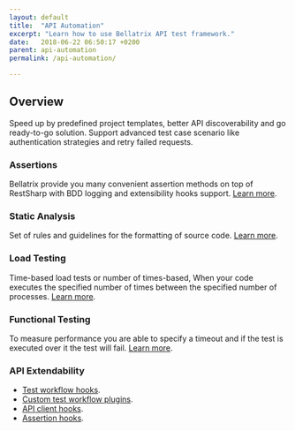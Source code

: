 ```yaml
---
layout: default
title:  "API Automation"
excerpt: "Learn how to use Bellatrix API test framework."
date:   2018-06-22 06:50:17 +0200
parent: api-automation
permalink: /api-automation/

---
```

Overview
--------
Speed up by predefined project templates, better API discoverability and go ready-to-go solution. Support advanced test case scenario like authentication strategies and retry failed requests.

### Assertions ###
Bellatrix provide you many convenient assertion methods on top of RestSharp with BDD logging and extensibility hooks support. [Learn more](docs/api-automation/assertions.md).

### Static Analysis ###
Set of rules and guidelines for the formatting of source code. [Learn more](docs/api-automation/static-analysis.md).

### Load Testing ###
Time-based load tests or number of times-based, When your code executes the specified number of times between the specified number of processes. [Learn more](docs/api-automation/load-testing.md).

### Functional Testing ###
To measure performance you are able to specify a timeout and if the test is executed over it the test will fail. [Learn more](docs/api-automation/measure-response-times.md).

### API Extendability ###
- [Test workflow hooks](docs/api-automation/extensibility-test-workflow-hooks.md).
- [Custom test workflow plugins](docs/api-automation/extensibility-custom-test-workflow-plugins.md).
- [API client hooks](docs/api-automation/extensibility-api-client-hooks.md).
- [Assertion hooks](docs/api-automation/extensibility-assertion-hooks.md).